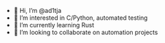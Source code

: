 - 👋 Hi, I’m @ad1tja
- 👀 I’m interested in C/Python, automated testing
- 🌱 I’m currently learning Rust
- 💞️ I’m looking to collaborate on automation projects

<!---
ad1tja/ad1tja is a ✨ special ✨ repository because its `README.md` (this file) appears on your GitHub profile.
You can click the Preview link to take a look at your changes.
--->
